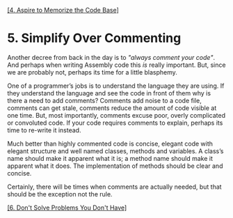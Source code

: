 [[4. Aspire to Memorize the Code Base]](Predictable.md)

# 5. Simplify Over Commenting

Another decree from back in the day is to _"always comment your code"_. And perhaps when writing Assembly code this _is_ really important.  But, since we are probably not, perhaps its time for a little blasphemy.

One of a programmer’s jobs is to understand the language they are using. If they understand the language and see the code in 
front of them why is there a need to add comments? Comments add noise to a code file, comments can get stale, comments reduce 
the amount of code visible at one time. But, most importantly, comments excuse poor, overly complicated or convoluted code. If 
your code requires comments to explain, perhaps its time to re-write it instead.

Much better than highly commented code is concise, elegant code with elegant structure and well named classes, methods and variables.  A class’s name should make it apparent what it is; a method name should make it apparent what it does. The implementation of methods should be clear and concise.

Certainly, there will be times when comments are actually needed, but that should be the exception not the rule.

[[6. Don't Solve Problems You Don't Have]](Optimize.md)
